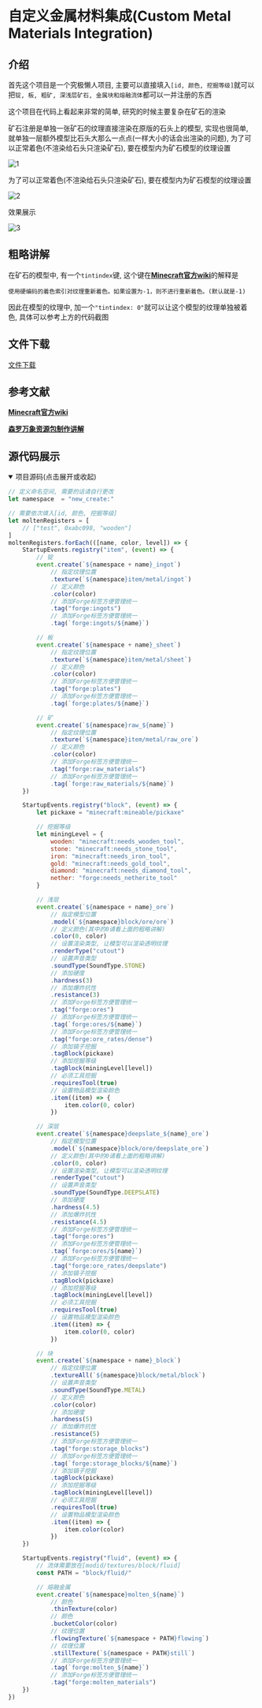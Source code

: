 # 自定义金属材料集成(Custom Metal Materials Integration)

## 介绍

首先这个项目是一个究极懒人项目, 主要可以直接填入`[id, 颜色, 挖掘等级]`就可以把`锭, 板, 粗矿, 深浅层矿石, 金属块和熔融流体`都可以一并注册的东西

这个项目在代码上看起来非常的简单, 研究的时候主要复杂在矿石的渲染

矿石注册是单独一张矿石的纹理直接渲染在原版的石头上的模型, 实现也很简单, 就单独一层额外模型比石头大那么一点点(一样大小的话会出渲染的问题), 为了可以正常着色(不渲染给石头只渲染矿石), 要在模型内为矿石模型的纹理设置

![1](/imgs/CustomMetal/1.png)

为了可以正常着色(不渲染给石头只渲染矿石), 要在模型内为矿石模型的纹理设置

![2](/imgs/CustomMetal/2.png)

效果展示

![3](/imgs/CustomMetal/3.png)

## 粗略讲解

在矿石的模型中, 有一个`tintindex`键, 这个键在[**Minecraft官方wiki**](https://zh.minecraft.wiki/w/Tutorial:制作资源包/模型?variant:=zh-cn)的解释是

```
使用硬编码的着色索引对纹理重新着色。如果设置为-1，则不进行重新着色。(默认就是-1)
```

因此在模型的纹理中, 加一个`"tintindex: 0"`就可以让这个模型的纹理单独被着色, 具体可以参考上方的代码截图

## 文件下载

[文件下载](/Code/Projects/CMMI)

## 参考文献

[**Minecraft官方wiki**](https://zh.minecraft.wiki/w/Tutorial:制作资源包/模型?variant:=zh-cn)

[**森罗万象资源包制作讲解**](http://sqwatermark.com/resguide/vanilla/model/tintindex.html)

## 源代码展示

<details open>

<summary>项目源码(点击展开或收起)</summary>

```js
// 定义命名空间, 需要的话请自行更改
let namespace  = "new_create:"

// 需要依次填入[id, 颜色, 挖掘等级]
let moltenRegisters = [
	// ["test", 0xabc098, "wooden"]
]
moltenRegisters.forEach(([name, color, level]) => {
	StartupEvents.registry("item", (event) => {
		// 锭
		event.create(`${namespace + name}_ingot`)
			// 指定纹理位置
			.texture(`${namespace}item/metal/ingot`)
			// 定义颜色
			.color(color)
			// 添加Forge标签方便管理统一
			.tag("forge:ingots")
			// 添加Forge标签方便管理统一
			.tag(`forge:ingots/${name}`)

		// 板
		event.create(`${namespace + name}_sheet`)
			// 指定纹理位置
			.texture(`${namespace}item/metal/sheet`)
			// 定义颜色
			.color(color)
			// 添加Forge标签方便管理统一
			.tag("forge:plates")
			// 添加Forge标签方便管理统一
			.tag(`forge:plates/${name}`)

		// 矿
		event.create(`${namespace}raw_${name}`)
			// 指定纹理位置
			.texture(`${namespace}item/metal/raw_ore`)
			// 定义颜色
			.color(color)
			// 添加Forge标签方便管理统一
			.tag("forge:raw_materials")
			// 添加Forge标签方便管理统一
			.tag(`forge:raw_materials/${name}`)
	})

	StartupEvents.registry("block", (event) => {
		let pickaxe = "minecraft:mineable/pickaxe"

		// 挖掘等级
		let miningLevel = {
			wooden: "minecraft:needs_wooden_tool",
			stone: "minecraft:needs_stone_tool",
			iron: "minecraft:needs_iron_tool",
			gold: "minecraft:needs_gold_tool",
			diamond: "minecraft:needs_diamond_tool",
			nether: "forge:needs_netherite_tool"
		}

		// 浅层
		event.create(`${namespace + name}_ore`)
			// 指定模型位置
			.model(`${namespace}block/ore/ore`)
			// 定义颜色(其中的0请看上面的粗略讲解)
			.color(0, color)
			// 设置渲染类型, 让模型可以渲染透明纹理
			.renderType("cutout")
			// 设置声音类型
			.soundType(SoundType.STONE)
			// 添加硬度
			.hardness(3)
			// 添加爆炸抗性
			.resistance(3)
			// 添加Forge标签方便管理统一
			.tag("forge:ores")
			// 添加Forge标签方便管理统一
			.tag(`forge:ores/${name}`)
			// 添加Forge标签方便管理统一
			.tag("forge:ore_rates/dense")
			// 添加镐子挖掘
			.tagBlock(pickaxe)
			// 添加挖掘等级
			.tagBlock(miningLevel[level])
			// 必须工具挖掘
			.requiresTool(true)
			// 设置物品模型渲染颜色
			.item((item) => {
				item.color(0, color)
			})

		// 深层
		event.create(`${namespace}deepslate_${name}_ore`)
			// 指定模型位置
			.model(`${namespace}block/ore/deepslate_ore`)
			// 定义颜色(其中的0请看上面的粗略讲解)
			.color(0, color)
			// 设置渲染类型, 让模型可以渲染透明纹理
			.renderType("cutout")
			// 设置声音类型
			.soundType(SoundType.DEEPSLATE)
			// 添加硬度
			.hardness(4.5)
			// 添加爆炸抗性
			.resistance(4.5)
			// 添加Forge标签方便管理统一
			.tag("forge:ores")
			// 添加Forge标签方便管理统一
			.tag(`forge:ores/${name}`)
			// 添加Forge标签方便管理统一
			.tag("forge:ore_rates/deepslate")
			// 添加镐子挖掘
			.tagBlock(pickaxe)
			// 添加挖掘等级
			.tagBlock(miningLevel[level])
			// 必须工具挖掘
			.requiresTool(true)
			// 设置物品模型渲染颜色
			.item((item) => {
				item.color(0, color)
			})

		// 块
		event.create(`${namespace + name}_block`)
			// 指定纹理位置
			.textureAll(`${namespace}block/metal/block`)
			// 设置声音类型
			.soundType(SoundType.METAL)
			// 定义颜色
			.color(color)
			// 添加硬度
			.hardness(5)
			// 添加爆炸抗性
			.resistance(5)
			// 添加Forge标签方便管理统一
			.tag("forge:storage_blocks")
			// 添加Forge标签方便管理统一
			.tag(`forge:storage_blocks/${name}`)
			// 添加镐子挖掘
			.tagBlock(pickaxe)
			// 添加挖掘等级
			.tagBlock(miningLevel[level])
			// 必须工具挖掘
			.requiresTool(true)
			// 设置物品模型渲染颜色
			.item((item) => {
				item.color(color)
			})
	})

	StartupEvents.registry("fluid", (event) => {
		// 流体需要放在[modid/textures/block/fluid]
		const PATH = "block/fluid/"

		// 熔融金属
		event.create(`${namespace}molten_${name}`)
			// 颜色
			.thinTexture(color)
			// 颜色
			.bucketColor(color)
			// 纹理位置
			.flowingTexture(`${namespace + PATH}flowing`)
			// 纹理位置
			.stillTexture(`${namespace + PATH}still`)
			// 添加Forge标签方便管理统一
			.tag(`forge:molten_${name}`)
			// 添加Forge标签方便管理统一
			.tag("forge:molten_materials")
	})
})
```
</details>